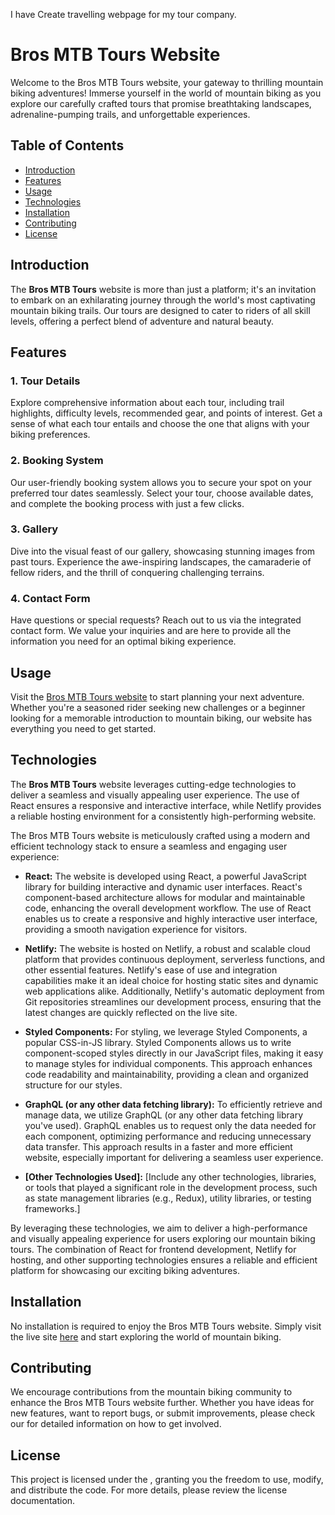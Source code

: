 I have Create travelling webpage for my tour company.

# Bros MTB Tours Website

Welcome to the Bros MTB Tours website, your gateway to thrilling mountain biking adventures! Immerse yourself in the world of mountain biking as you explore our carefully crafted tours that promise breathtaking landscapes, adrenaline-pumping trails, and unforgettable experiences.

## Table of Contents

- [Introduction](#introduction)
- [Features](#features)
- [Usage](#usage)
- [Technologies](#technologies)
- [Installation](#installation)
- [Contributing](#contributing)
- [License](#license)

## Introduction

The **Bros MTB Tours** website is more than just a platform; it's an invitation to embark on an exhilarating journey through the world's most captivating mountain biking trails. Our tours are designed to cater to riders of all skill levels, offering a perfect blend of adventure and natural beauty.

## Features

### 1. Tour Details
Explore comprehensive information about each tour, including trail highlights, difficulty levels, recommended gear, and points of interest. Get a sense of what each tour entails and choose the one that aligns with your biking preferences.

### 2. Booking System
Our user-friendly booking system allows you to secure your spot on your preferred tour dates seamlessly. Select your tour, choose available dates, and complete the booking process with just a few clicks.

### 3. Gallery
Dive into the visual feast of our gallery, showcasing stunning images from past tours. Experience the awe-inspiring landscapes, the camaraderie of fellow riders, and the thrill of conquering challenging terrains.

### 4. Contact Form
Have questions or special requests? Reach out to us via the integrated contact form. We value your inquiries and are here to provide all the information you need for an optimal biking experience.

## Usage

Visit the [Bros MTB Tours website](https://brosmtbtours.netlify.app/) to start planning your next adventure. Whether you're a seasoned rider seeking new challenges or a beginner looking for a memorable introduction to mountain biking, our website has everything you need to get started.

## Technologies

The **Bros MTB Tours** website leverages cutting-edge technologies to deliver a seamless and visually appealing user experience. The use of React ensures a responsive and interactive interface, while Netlify provides a reliable hosting environment for a consistently high-performing website.

The Bros MTB Tours website is meticulously crafted using a modern and efficient technology stack to ensure a seamless and engaging user experience:

- **React:** The website is developed using React, a powerful JavaScript library for building interactive and dynamic user interfaces. React's component-based architecture allows for modular and maintainable code, enhancing the overall development workflow. The use of React enables us to create a responsive and highly interactive user interface, providing a smooth navigation experience for visitors.

- **Netlify:** The website is hosted on Netlify, a robust and scalable cloud platform that provides continuous deployment, serverless functions, and other essential features. Netlify's ease of use and integration capabilities make it an ideal choice for hosting static sites and dynamic web applications alike. Additionally, Netlify's automatic deployment from Git repositories streamlines our development process, ensuring that the latest changes are quickly reflected on the live site.

- **Styled Components:** For styling, we leverage Styled Components, a popular CSS-in-JS library. Styled Components allows us to write component-scoped styles directly in our JavaScript files, making it easy to manage styles for individual components. This approach enhances code readability and maintainability, providing a clean and organized structure for our styles.

- **GraphQL (or any other data fetching library):** To efficiently retrieve and manage data, we utilize GraphQL (or any other data fetching library you've used). GraphQL enables us to request only the data needed for each component, optimizing performance and reducing unnecessary data transfer. This approach results in a faster and more efficient website, especially important for delivering a seamless user experience.

- **[Other Technologies Used]:** [Include any other technologies, libraries, or tools that played a significant role in the development process, such as state management libraries (e.g., Redux), utility libraries, or testing frameworks.]

By leveraging these technologies, we aim to deliver a high-performance and visually appealing experience for users exploring our mountain biking tours. The combination of React for frontend development, Netlify for hosting, and other supporting technologies ensures a reliable and efficient platform for showcasing our exciting biking adventures.

## Installation

No installation is required to enjoy the Bros MTB Tours website. Simply visit the live site [here](https://brosmtbtours.netlify.app/) and start exploring the world of mountain biking.

## Contributing

We encourage contributions from the mountain biking community to enhance the Bros MTB Tours website further. Whether you have ideas for new features, want to report bugs, or submit improvements, please check our [ ]( ) for detailed information on how to get involved.

## License

This project is licensed under the [](LICENSE), granting you the freedom to use, modify, and distribute the code. For more details, please review the license documentation.
